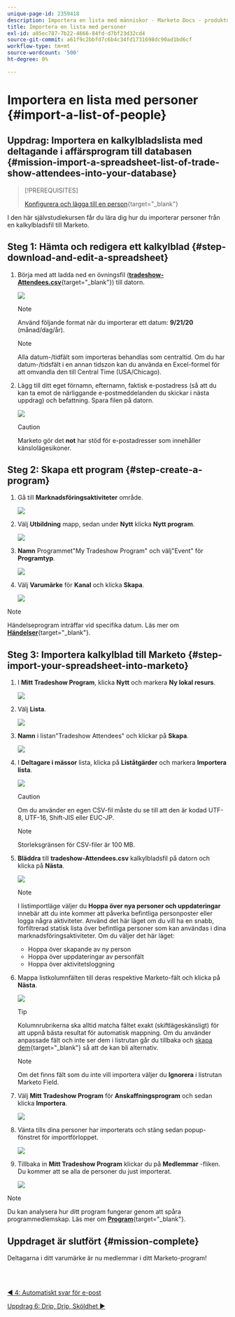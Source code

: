 ```yaml
---
unique-page-id: 2359418
description: Importera en lista med människor - Marketo Docs - produktdokumentation
title: Importera en lista med personer
exl-id: a85ec787-7b22-4666-84fd-d7bf23d32cd4
source-git-commit: a61f9c2bbfd7c6b4c34fd1731698dc90ad1bd6cf
workflow-type: tm+mt
source-wordcount: '500'
ht-degree: 0%

---
```


# Importera en lista med personer {#import-a-list-of-people}

## Uppdrag: Importera en kalkylbladslista med deltagande i affärsprogram till databasen {#mission-import-a-spreadsheet-list-of-trade-show-attendees-into-your-database}

>[!PREREQUISITES]
>
>[Konfigurera och lägga till en person](/help/marketo/getting-started/quick-wins/get-set-up-and-add-a-person.md){target=&quot;_blank&quot;}

I den här självstudiekursen får du lära dig hur du importerar personer från en kalkylbladsfil till Marketo.

## Steg 1: Hämta och redigera ett kalkylblad {#step-download-and-edit-a-spreadsheet}

1. Börja med att ladda ned en övningsfil ([**tradeshow-Attendees.csv**](/help/marketo/getting-started/assets/tradeshow-attendees.csv){target=&quot;_blank&quot;}) till datorn.

   ![](assets/import-a-list-of-people-1.png)

   >[!NOTE]
   >
   >Använd följande format när du importerar ett datum: **9/21/20** (månad/dag/år).

   >[!NOTE]
   >
   >Alla datum-/tidfält som importeras behandlas som centraltid. Om du har datum-/tidsfält i en annan tidszon kan du använda en Excel-formel för att omvandla den till Central Time (USA/Chicago).

1. Lägg till ditt eget förnamn, efternamn, faktisk e-postadress (så att du kan ta emot de närliggande e-postmeddelanden du skickar i nästa uppdrag) och befattning. Spara filen på datorn.

   ![](assets/import-a-list-of-people-2.png)

   >[!CAUTION]
   >
   >Marketo gör det **not** har stöd för e-postadresser som innehåller känslolägesikoner.

## Steg 2: Skapa ett program {#step-create-a-program}

1. Gå till **Marknadsföringsaktiviteter** område.

   ![](assets/import-a-list-of-people-3.png)

1. Välj **Utbildning** mapp, sedan under **Nytt** klicka **Nytt program**.

   ![](assets/import-a-list-of-people-4.png)

1. **Namn** Programmet&quot;My Tradeshow Program&quot; och välj&quot;Event&quot; för **Programtyp**.

   ![](assets/import-a-list-of-people-5.png)

1. Välj **Varumärke** för **Kanal** och klicka **Skapa**.

   ![](assets/import-a-list-of-people-6.png)

>[!NOTE]
>
>Händelseprogram inträffar vid specifika datum. Läs mer om [**Händelser**](/help/marketo/product-docs/demand-generation/events/understanding-events/understanding-event-programs.md){target=&quot;_blank&quot;}.

## Steg 3: Importera kalkylblad till Marketo {#step-import-your-spreadsheet-into-marketo}

1. I **Mitt Tradeshow Program**, klicka **Nytt** och markera **Ny lokal resurs**.

   ![](assets/import-a-list-of-people-7.png)

1. Välj **Lista**.

   ![](assets/import-a-list-of-people-8.png)

1. **Namn** i listan&quot;Tradeshow Attendees&quot; och klickar på **Skapa**.

   ![](assets/import-a-list-of-people-9.png)

1. I **Deltagare i mässor** lista, klicka på **Liståtgärder** och markera **Importera lista**.

   ![](assets/import-a-list-of-people-10.png)

   >[!CAUTION]
   >
   >Om du använder en egen CSV-fil måste du se till att den är kodad UTF-8, UTF-16, Shift-JIS eller EUC-JP.

   >[!NOTE]
   >
   >Storleksgränsen för CSV-filer är 100 MB.

1. **Bläddra** till **tradeshow-Attendees.csv** kalkylbladsfil på datorn och klicka på **Nästa**.

   ![](assets/import-a-list-of-people-11.png)

   >[!NOTE]
   >
   >I listimportläge väljer du **Hoppa över nya personer och uppdateringar** innebär att du inte kommer att påverka befintliga personposter eller logga några aktiviteter. Använd det här läget om du vill ha en snabb, förfiltrerad statisk lista över befintliga personer som kan användas i dina marknadsföringsaktiviteter. Om du väljer det här läget:
   >
   > * Hoppa över skapande av ny person
   > * Hoppa över uppdateringar av personfält
   > * Hoppa över aktivitetsloggning


1. Mappa listkolumnfälten till deras respektive Marketo-fält och klicka på **Nästa**.

   ![](assets/import-a-list-of-people-12.png)

   >[!TIP]
   >
   >Kolumnrubrikerna ska alltid matcha fältet exakt (skiftlägeskänsligt) för att uppnå bästa resultat för automatisk mappning. Om du använder anpassade fält och inte ser dem i listrutan går du tillbaka och [skapa dem](/help/marketo/product-docs/administration/field-management/create-a-custom-field-in-marketo.md){target=&quot;_blank&quot;} så att de kan bli alternativ.

   >[!NOTE]
   >
   >Om det finns fält som du inte vill importera väljer du **Ignorera** i listrutan Marketo Field.

1. Välj **Mitt Tradeshow Program** för **Anskaffningsprogram** och sedan klicka **Importera**.

   ![](assets/import-a-list-of-people-13.png)

1. Vänta tills dina personer har importerats och stäng sedan popup-fönstret för importförloppet.

   ![](assets/import-a-list-of-people-14.png)

1. Tillbaka in **Mitt Tradeshow Program** klickar du på **Medlemmar** -fliken. Du kommer att se alla de personer du just importerat.

   ![](assets/import-a-list-of-people-15.png)

>[!NOTE]
>
>Du kan analysera hur ditt program fungerar genom att spåra programmedlemskap. Läs mer om [**Program**](/help/marketo/product-docs/core-marketo-concepts/programs/creating-programs/understanding-programs.md){target=&quot;_blank&quot;}.

## Uppdraget är slutfört {#mission-complete}

Deltagarna i ditt varumärke är nu medlemmar i ditt Marketo-program!

<br> 

[◄ 4: Automatiskt svar för e-post](/help/marketo/getting-started/quick-wins/email-auto-response.md)

[Uppdrag 6: Drip, Drip, Sköldhet ►](/help/marketo/getting-started/quick-wins/drip-drip-nurture.md)
